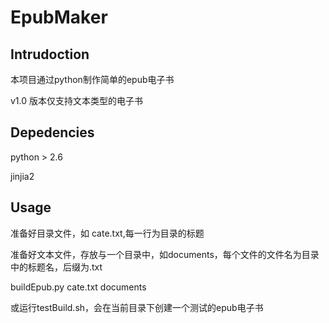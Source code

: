 # EpubMaker

## Intrudoction
本项目通过python制作简单的epub电子书

v1.0 版本仅支持文本类型的电子书

## Depedencies
python > 2.6

jinjia2

## Usage
准备好目录文件，如 cate.txt,每一行为目录的标题

准备好文本文件，存放与一个目录中，如documents，每个文件的文件名为目录中的标题名，后缀为.txt

buildEpub.py cate.txt documents

或运行testBuild.sh，会在当前目录下创建一个测试的epub电子书
